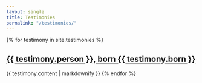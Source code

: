 ```yaml
---
layout: single
title: Testimonies
permalink: "/testimonies/"
---
```

{% for testimony in site.testimonies %}
  <h2>
    <a href="{{ testimony.url }}">
      {{ testimony.person }}, born {{ testimony.born }}
    </a>
  </h2>
  {{ testimony.content | markdownify }}
{% endfor %}